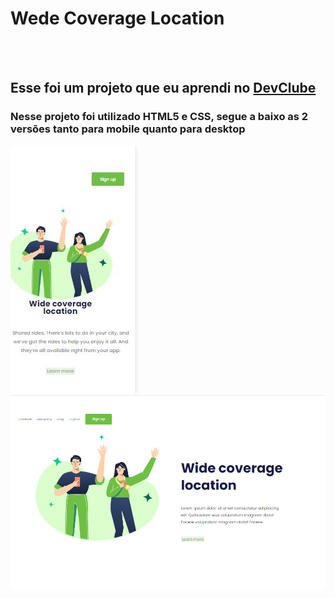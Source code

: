 <h1> Wede Coverage Location </h1>
<br>
<br>
<h2> Esse foi um projeto que eu aprendi no <a href="https://rodolfomori.com.br"> DevClube</a>  </h2>
<h3> Nesse projeto foi utilizado HTML5 e CSS, segue a baixo as 2 versões tanto para mobile quanto para desktop </h3>

<img src="https://github.com/LucimaraCruz/Wede-Coverage-Location/blob/main/img1/widecoveragelocationmobile.JPG?raw=true"/> 

<br>
<img src="https://github.com/LucimaraCruz/Wede-Coverage-Location/blob/main/img1/desafioconcluido.PNG?raw=true"/>
